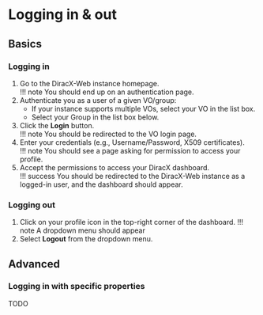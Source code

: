 # Logging in & out

## Basics

### Logging in

1. Go to the DiracX-Web instance homepage.  
   !!! note
       You should end up on an authentication page.
2. Authenticate you as a user of a given VO/group:
   - If your instance supports multiple VOs, select your VO in the list box.
   - Select your Group in the list box below.
3. Click the **Login** button.  
   !!! note
       You should be redirected to the VO login page.
4. Enter your credentials (e.g., Username/Password, X509 certificates).  
   !!! note
       You should see a page asking for permission to access your profile.
5. Accept the permissions to access your DiracX dashboard.  
   !!! success
       You should be redirected to the DiracX-Web instance as a logged-in user, and the dashboard should appear.

### Logging out

1. Click on your profile icon in the top-right corner of the dashboard.
   !!! note
       A dropdown menu should appear
2. Select **Logout** from the dropdown menu.
 
## Advanced
### Logging in with specific properties

TODO

